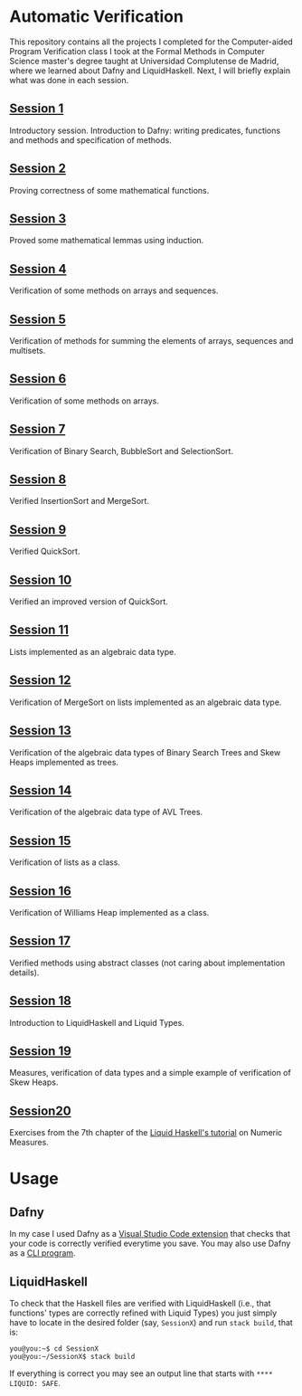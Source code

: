# Automatic Verification
This repository contains all the projects I completed for the Computer-aided
Program Verification class I took at the Formal Methods in Computer Science
master's degree taught at Universidad Complutense de Madrid, where we learned
about Dafny and LiquidHaskell. Next, I will briefly explain what was done in
each session.

## [Session 1](/Session1)
Introductory session. Introduction to Dafny: writing predicates, functions and
methods and specification of methods.

## [Session 2](/Session2)
Proving correctness of some mathematical functions.

## [Session 3](/Session3)
Proved some mathematical lemmas using induction.

## [Session 4](/Session4)
Verification of some methods on arrays and sequences.

## [Session 5](/Session5)
Verification of methods for summing the elements of arrays, sequences and
multisets.

## [Session 6](/Session6)
Verification of some methods on arrays.

## [Session 7](/Session7)
Verification of Binary Search, BubbleSort and SelectionSort.

## [Session 8](/Session8)
Verified InsertionSort and MergeSort.

## [Session 9](/Session9)
Verified QuickSort.

## [Session 10](/Session10)
Verified an improved version of QuickSort.

## [Session 11](/Session11)
Lists implemented as an algebraic data type.

## [Session 12](/Session12)
Verification of MergeSort on lists implemented as an algebraic data type.

## [Session 13](/Session13)
Verification of the algebraic data types of Binary Search Trees and Skew Heaps
implemented as trees.

## [Session 14](/Session14)
Verification of the algebraic data type of AVL Trees.

## [Session 15](/Session15)
Verification of lists as a class.

## [Session 16](/Session16)
Verification of Williams Heap implemented as a class.

## [Session 17](/Session17)
Verified methods using abstract classes (not caring about implementation
details).

## [Session 18](/Session18)
Introduction to LiquidHaskell and Liquid Types.

## [Session 19](/Session19)
Measures, verification of data types and a simple example of verification of
Skew Heaps.

## [Session20](/Session20)
Exercises from the 7th chapter of the [Liquid Haskell's tutorial](http://ucsd-progsys.github.io/liquidhaskell-tutorial/Tutorial_07_Measure_Int.html)
on Numeric Measures.

# Usage

## Dafny
In my case I used Dafny as a [Visual Studio Code extension](https://github.com/dafny-lang/ide-vscode)
that checks that your code is correctly verified everytime you save. You may
also use Dafny as a [CLI program](https://github.com/dafny-lang/dafny#try-dafny).

## LiquidHaskell
To check that the Haskell files are verified with LiquidHaskell (i.e., that
functions' types are correctly refined with Liquid Types) you just simply have
to locate in the desired folder (say, `SessionX`) and run `stack build`, that
is:
```console
you@you:~$ cd SessionX
you@you:~/SessionX$ stack build
```

If everything is correct you may see an output line that starts with
`**** LIQUID: SAFE`.
